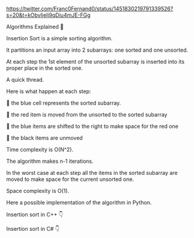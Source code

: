 https://twitter.com/Franc0Fernand0/status/1451830219791339526?s=20&t=kObvIjelj9qDiu4mJE-FGg

Algorithms Explained 🔑

Insertion Sort is a simple sorting algorithm.

It partitions an input array into 2 subarrays: one sorted and one unsorted.

At each step the 1st element of the unsorted subarray is inserted into its proper place in the sorted one.

A quick thread.



Here is what happen at each step:

🔸 the blue cell represents the sorted subarray.

🔸 the red item is moved from the unsorted to the sorted subarray

🔸 the blue items are shifted to the right to make space for the red one

🔸 the black items are unmoved



Time complexity is O(N^2).

The algorithm makes n-1 iterations.

In the worst case at each step all the items in the sorted subarray are moved to make space for the current unsorted one.

Space complexity is O(1).

Here a possible implementation of the algorithm in Python.



Insertion sort in C++ 👇



Insertion sort in C# 👇

